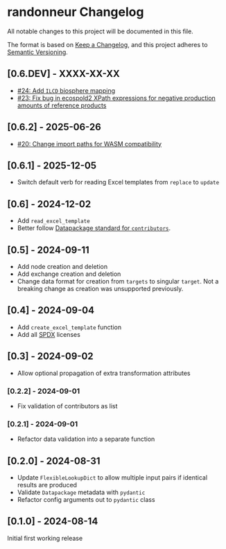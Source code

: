 # randonneur Changelog

All notable changes to this project will be documented in this file.

The format is based on [Keep a Changelog](https://keepachangelog.com/en/1.0.0/),
and this project adheres to [Semantic Versioning](https://semver.org/spec/v2.0.0.html).

## [0.6.DEV] - XXXX-XX-XX

* [#24: Add `ILCD` biosphere mapping](https://github.com/brightway-lca/randonneur/issues/24)
* [#23: Fix bug in ecospold2 XPath expressions for negative production amounts of reference products](https://github.com/brightway-lca/randonneur/issues/23)

## [0.6.2] - 2025-06-26

* [#20: Change import paths for WASM compatibility](https://github.com/brightway-lca/randonneur/pull/20)

## [0.6.1] - 2025-12-05

* Switch default verb for reading Excel templates from `replace` to `update`

## [0.6] - 2024-12-02

* Add `read_excel_template`
* Better follow [Datapackage standard for `contributors`](https://datapackage.org/standard/data-package/#contributors).

## [0.5] - 2024-09-11

* Add node creation and deletion
* Add exchange creation and deletion
* Change data format for creation from `targets` to singular `target`. Not a breaking change as creation was unsupported previously.

## [0.4] - 2024-09-04

* Add `create_excel_template` function
* Add all [SPDX](https://spdx.org/licenses/) licenses

## [0.3] - 2024-09-02

* Allow optional propagation of extra transformation attributes

### [0.2.2] - 2024-09-01

* Fix validation of contributors as list

### [0.2.1] - 2024-09-01

* Refactor data validation into a separate function

## [0.2.0] - 2024-08-31

* Update `FlexibleLookupDict` to allow multiple input pairs if identical results are produced
* Validate `Datapackage` metadata with `pydantic`
* Refactor config arguments out to `pydantic` class

## [0.1.0] - 2024-08-14

Initial first working release
